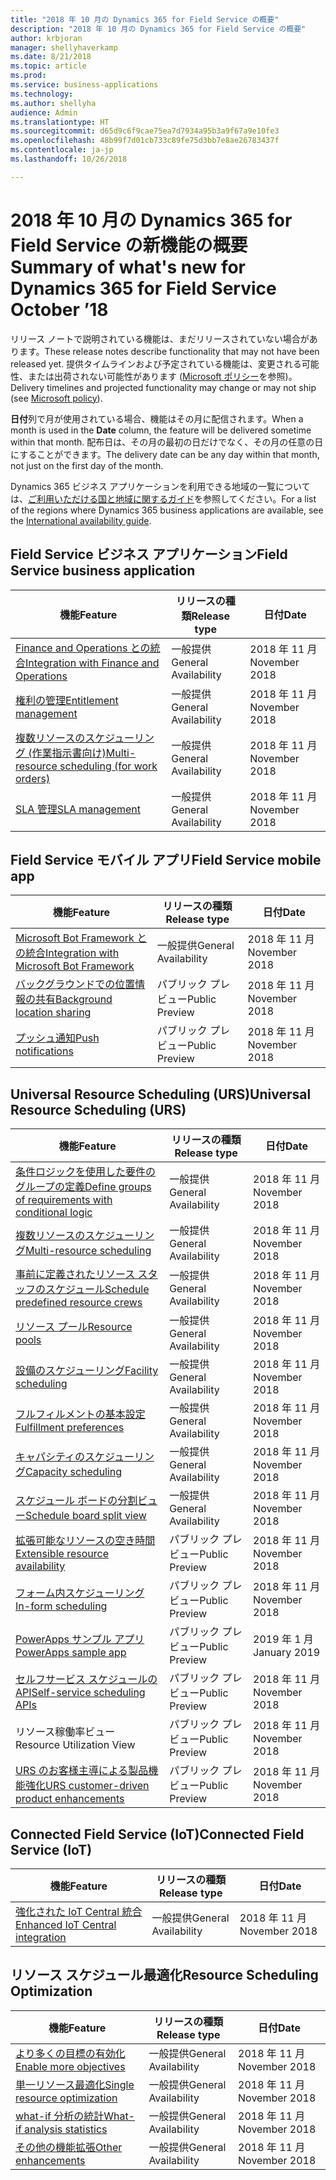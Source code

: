 ```yaml
---
title: "2018 年 10 月の Dynamics 365 for Field Service の概要"
description: "2018 年 10 月の Dynamics 365 for Field Service の概要"
author: krbjoran
manager: shellyhaverkamp
ms.date: 8/21/2018
ms.topic: article
ms.prod: 
ms.service: business-applications
ms.technology: 
ms.author: shellyha
audience: Admin
ms.translationtype: HT
ms.sourcegitcommit: d65d9c6f9cae75ea7d7934a95b3a9f67a9e10fe3
ms.openlocfilehash: 48b99f7d01cb733c89fe75d3bb7e8ae26783437f
ms.contentlocale: ja-jp
ms.lasthandoff: 10/26/2018

---
```

#  <a name="summary-of-whats-new-for-dynamics-365-for-field-service-october-18"></a><span data-ttu-id="9186c-103">2018 年 10 月の Dynamics 365 for Field Service の新機能の概要</span><span class="sxs-lookup"><span data-stu-id="9186c-103">Summary of what's new for Dynamics 365 for Field Service October ’18</span></span> 

<span data-ttu-id="9186c-104">リリース ノートで説明されている機能は、まだリリースされていない場合があります。</span><span class="sxs-lookup"><span data-stu-id="9186c-104">These release notes describe functionality that may not have been released yet.</span></span> <span data-ttu-id="9186c-105">提供タイムラインおよび予定されている機能は、変更される可能性、または出荷されない可能性があります ([Microsoft ポリシー](https://go.microsoft.com/fwlink/p/?linkid=2007332)を参照)。</span><span class="sxs-lookup"><span data-stu-id="9186c-105">Delivery timelines and projected functionality may change or may not ship (see [Microsoft policy](https://go.microsoft.com/fwlink/p/?linkid=2007332)).</span></span>

<span data-ttu-id="9186c-106">**日付**列で月が使用されている場合、機能はその月に配信されます。</span><span class="sxs-lookup"><span data-stu-id="9186c-106">When a month is used in the **Date** column, the feature will be delivered sometime within that month.</span></span> <span data-ttu-id="9186c-107">配布日は、その月の最初の日だけでなく、その月の任意の日にすることができます。</span><span class="sxs-lookup"><span data-stu-id="9186c-107">The delivery date can be any day within that month, not just on the first day of the month.</span></span>

<span data-ttu-id="9186c-108">Dynamics 365 ビジネス アプリケーションを利用できる地域の一覧については、[ご利用いただける国と地域に関するガイド](https://aka.ms/dynamics_365_international_availability_deck)を参照してください。</span><span class="sxs-lookup"><span data-stu-id="9186c-108">For a list of the regions where Dynamics 365 business applications are available, see the [International availability guide](https://aka.ms/dynamics_365_international_availability_deck).</span></span>

## <a name="field-service-business-application"></a><span data-ttu-id="9186c-109">Field Service ビジネス アプリケーション</span><span class="sxs-lookup"><span data-stu-id="9186c-109">Field Service business application</span></span>

| <span data-ttu-id="9186c-110">機能</span><span class="sxs-lookup"><span data-stu-id="9186c-110">Feature</span></span>                      | <span data-ttu-id="9186c-111">リリースの種類</span><span class="sxs-lookup"><span data-stu-id="9186c-111">Release type</span></span>         |  <span data-ttu-id="9186c-112">日付</span><span class="sxs-lookup"><span data-stu-id="9186c-112">Date</span></span>         |
|---------------------|----------------------|----------------------------|
| [<span data-ttu-id="9186c-113">Finance and Operations との統合</span><span class="sxs-lookup"><span data-stu-id="9186c-113">Integration with Finance and Operations</span></span>](../field-service/dynamics365-finance-operations-integration.md) | <span data-ttu-id="9186c-114">一般提供</span><span class="sxs-lookup"><span data-stu-id="9186c-114">General Availability</span></span> |  <span data-ttu-id="9186c-115">2018 年 11 月</span><span class="sxs-lookup"><span data-stu-id="9186c-115">November 2018</span></span> |
| [<span data-ttu-id="9186c-116">権利の管理</span><span class="sxs-lookup"><span data-stu-id="9186c-116">Entitlement management</span></span>](../field-service/entitlement-management.md)      | <span data-ttu-id="9186c-117">一般提供</span><span class="sxs-lookup"><span data-stu-id="9186c-117">General Availability</span></span> |  <span data-ttu-id="9186c-118">2018 年 11 月</span><span class="sxs-lookup"><span data-stu-id="9186c-118">November 2018</span></span> |
| [<span data-ttu-id="9186c-119">複数リソースのスケジューリング (作業指示書向け)</span><span class="sxs-lookup"><span data-stu-id="9186c-119">Multi-resource scheduling (for work orders)</span></span>](../field-service/multi-resource-scheduling.md) | <span data-ttu-id="9186c-120">一般提供</span><span class="sxs-lookup"><span data-stu-id="9186c-120">General Availability</span></span> |  <span data-ttu-id="9186c-121">2018 年 11 月</span><span class="sxs-lookup"><span data-stu-id="9186c-121">November 2018</span></span> |
| [<span data-ttu-id="9186c-122">SLA 管理</span><span class="sxs-lookup"><span data-stu-id="9186c-122">SLA management</span></span>](../field-service/sla-management.md)         | <span data-ttu-id="9186c-123">一般提供</span><span class="sxs-lookup"><span data-stu-id="9186c-123">General Availability</span></span> |<span data-ttu-id="9186c-124">2018 年 11 月</span><span class="sxs-lookup"><span data-stu-id="9186c-124">November 2018</span></span> |

## <a name="field-service-mobile-app"></a><span data-ttu-id="9186c-125">Field Service モバイル アプリ</span><span class="sxs-lookup"><span data-stu-id="9186c-125">Field Service mobile app</span></span>

| <span data-ttu-id="9186c-126">機能</span><span class="sxs-lookup"><span data-stu-id="9186c-126">Feature</span></span>          | <span data-ttu-id="9186c-127">リリースの種類</span><span class="sxs-lookup"><span data-stu-id="9186c-127">Release type</span></span>   | <span data-ttu-id="9186c-128">日付</span><span class="sxs-lookup"><span data-stu-id="9186c-128">Date</span></span> |
|-----------------|----------------|----------------------------|
| [<span data-ttu-id="9186c-129">Microsoft Bot Framework との統合</span><span class="sxs-lookup"><span data-stu-id="9186c-129">Integration with Microsoft Bot Framework</span></span>](../field-service/field-service-mobile/microsoft-bot-framework-integration.md) | <span data-ttu-id="9186c-130">一般提供</span><span class="sxs-lookup"><span data-stu-id="9186c-130">General Availability</span></span>             | <span data-ttu-id="9186c-131">2018 年 11 月</span><span class="sxs-lookup"><span data-stu-id="9186c-131">November 2018</span></span>          |
| [<span data-ttu-id="9186c-132">バックグラウンドでの位置情報の共有</span><span class="sxs-lookup"><span data-stu-id="9186c-132">Background location sharing</span></span>](../field-service/field-service-mobile/background-location-sharing.md) | <span data-ttu-id="9186c-133">パブリック プレビュー</span><span class="sxs-lookup"><span data-stu-id="9186c-133">Public Preview</span></span> | <span data-ttu-id="9186c-134">2018 年 11 月</span><span class="sxs-lookup"><span data-stu-id="9186c-134">November 2018</span></span> |
| [<span data-ttu-id="9186c-135">プッシュ通知</span><span class="sxs-lookup"><span data-stu-id="9186c-135">Push notifications</span></span>](../field-service/field-service-mobile/push-notifications.md) | <span data-ttu-id="9186c-136">パブリック プレビュー</span><span class="sxs-lookup"><span data-stu-id="9186c-136">Public Preview</span></span> | <span data-ttu-id="9186c-137">2018 年 11 月</span><span class="sxs-lookup"><span data-stu-id="9186c-137">November 2018</span></span>    |

## <a name="universal-resource-scheduling-urs"></a><span data-ttu-id="9186c-138">Universal Resource Scheduling (URS)</span><span class="sxs-lookup"><span data-stu-id="9186c-138">Universal Resource Scheduling (URS)</span></span>

| <span data-ttu-id="9186c-139">機能</span><span class="sxs-lookup"><span data-stu-id="9186c-139">Feature</span></span>     | <span data-ttu-id="9186c-140">リリースの種類</span><span class="sxs-lookup"><span data-stu-id="9186c-140">Release type</span></span>         | <span data-ttu-id="9186c-141">日付</span><span class="sxs-lookup"><span data-stu-id="9186c-141">Date</span></span> |
|-----------|----------------------|------------------------|
| [<span data-ttu-id="9186c-142">条件ロジックを使用した要件のグループの定義</span><span class="sxs-lookup"><span data-stu-id="9186c-142">Define groups of requirements with conditional logic</span></span>](../field-service/universal-resource-scheduling-urs/Define-requirement-groups.md)    | <span data-ttu-id="9186c-143">一般提供</span><span class="sxs-lookup"><span data-stu-id="9186c-143">General Availability</span></span> | <span data-ttu-id="9186c-144">2018 年 11 月</span><span class="sxs-lookup"><span data-stu-id="9186c-144">November 2018</span></span>        |
| [<span data-ttu-id="9186c-145">複数リソースのスケジューリング</span><span class="sxs-lookup"><span data-stu-id="9186c-145">Multi-resource scheduling</span></span>](../field-service/universal-resource-scheduling-urs/Multi-Resource-Scheduling.md) | <span data-ttu-id="9186c-146">一般提供</span><span class="sxs-lookup"><span data-stu-id="9186c-146">General Availability</span></span> | <span data-ttu-id="9186c-147">2018 年 11 月</span><span class="sxs-lookup"><span data-stu-id="9186c-147">November 2018</span></span>        |
| [<span data-ttu-id="9186c-148">事前に定義されたリソース スタッフのスケジュール</span><span class="sxs-lookup"><span data-stu-id="9186c-148">Schedule predefined resource crews</span></span>](../field-service/universal-resource-scheduling-urs/Crew-Scheduling.md) | <span data-ttu-id="9186c-149">一般提供</span><span class="sxs-lookup"><span data-stu-id="9186c-149">General Availability</span></span> | <span data-ttu-id="9186c-150">2018 年 11 月</span><span class="sxs-lookup"><span data-stu-id="9186c-150">November 2018</span></span>        |
| [<span data-ttu-id="9186c-151">リソース プール</span><span class="sxs-lookup"><span data-stu-id="9186c-151">Resource pools</span></span>](../field-service/universal-resource-scheduling-urs/Resource-Pools.md) | <span data-ttu-id="9186c-152">一般提供</span><span class="sxs-lookup"><span data-stu-id="9186c-152">General Availability</span></span> | <span data-ttu-id="9186c-153">2018 年 11 月</span><span class="sxs-lookup"><span data-stu-id="9186c-153">November 2018</span></span>        |
| [<span data-ttu-id="9186c-154">設備のスケジューリング</span><span class="sxs-lookup"><span data-stu-id="9186c-154">Facility scheduling</span></span>](../field-service/universal-resource-scheduling-urs/Facility-Scheduling.md) | <span data-ttu-id="9186c-155">一般提供</span><span class="sxs-lookup"><span data-stu-id="9186c-155">General Availability</span></span> | <span data-ttu-id="9186c-156">2018 年 11 月</span><span class="sxs-lookup"><span data-stu-id="9186c-156">November 2018</span></span>        |
| [<span data-ttu-id="9186c-157">フルフィルメントの基本設定</span><span class="sxs-lookup"><span data-stu-id="9186c-157">Fulfillment preferences</span></span>](../field-service/universal-resource-scheduling-urs/Fulfillment-Preferences.md) | <span data-ttu-id="9186c-158">一般提供</span><span class="sxs-lookup"><span data-stu-id="9186c-158">General Availability</span></span> | <span data-ttu-id="9186c-159">2018 年 11 月</span><span class="sxs-lookup"><span data-stu-id="9186c-159">November 2018</span></span>  |
| [<span data-ttu-id="9186c-160">キャパシティのスケジューリング</span><span class="sxs-lookup"><span data-stu-id="9186c-160">Capacity scheduling</span></span>](../field-service/universal-resource-scheduling-urs/Capacity-Scheduling.md) | <span data-ttu-id="9186c-161">一般提供</span><span class="sxs-lookup"><span data-stu-id="9186c-161">General Availability</span></span> | <span data-ttu-id="9186c-162">2018 年 11 月</span><span class="sxs-lookup"><span data-stu-id="9186c-162">November 2018</span></span>   |
| [<span data-ttu-id="9186c-163">スケジュール ボードの分割ビュー</span><span class="sxs-lookup"><span data-stu-id="9186c-163">Schedule board split view</span></span>](../field-service/universal-resource-scheduling-urs/Schedule-Board-Split-View.md) | <span data-ttu-id="9186c-164">一般提供</span><span class="sxs-lookup"><span data-stu-id="9186c-164">General Availability</span></span> | <span data-ttu-id="9186c-165">2018 年 11 月</span><span class="sxs-lookup"><span data-stu-id="9186c-165">November 2018</span></span>        |
| [<span data-ttu-id="9186c-166">拡張可能なリソースの空き時間</span><span class="sxs-lookup"><span data-stu-id="9186c-166">Extensible resource availability</span></span>](../field-service/universal-resource-scheduling-urs/extensibility-hook-resource-availability.md)      | <span data-ttu-id="9186c-167">パブリック プレビュー</span><span class="sxs-lookup"><span data-stu-id="9186c-167">Public Preview</span></span>       | <span data-ttu-id="9186c-168">2018 年 11 月</span><span class="sxs-lookup"><span data-stu-id="9186c-168">November 2018</span></span>        |
| [<span data-ttu-id="9186c-169">フォーム内スケジューリング</span><span class="sxs-lookup"><span data-stu-id="9186c-169">In-form scheduling</span></span>](../field-service/universal-resource-scheduling-urs/in-form-scheduling.md)  | <span data-ttu-id="9186c-170">パブリック プレビュー</span><span class="sxs-lookup"><span data-stu-id="9186c-170">Public Preview</span></span>  | <span data-ttu-id="9186c-171">2018 年 11 月</span><span class="sxs-lookup"><span data-stu-id="9186c-171">November 2018</span></span>  |
| [<span data-ttu-id="9186c-172">PowerApps サンプル アプリ</span><span class="sxs-lookup"><span data-stu-id="9186c-172">PowerApps sample app</span></span>](../field-service/universal-resource-scheduling-urs/powerapps-sample-app.md) | <span data-ttu-id="9186c-173">パブリック プレビュー</span><span class="sxs-lookup"><span data-stu-id="9186c-173">Public Preview</span></span> | <span data-ttu-id="9186c-174">2019 年 1 月</span><span class="sxs-lookup"><span data-stu-id="9186c-174">January 2019</span></span> |
| [<span data-ttu-id="9186c-175">セルフサービス スケジュールの API</span><span class="sxs-lookup"><span data-stu-id="9186c-175">Self-service scheduling APIs</span></span>](../field-service/universal-resource-scheduling-urs//self-service-scheduling-apis.md) | <span data-ttu-id="9186c-176">パブリック プレビュー</span><span class="sxs-lookup"><span data-stu-id="9186c-176">Public Preview</span></span>       | <span data-ttu-id="9186c-177">2018 年 11 月</span><span class="sxs-lookup"><span data-stu-id="9186c-177">November 2018</span></span>        |
| <span data-ttu-id="9186c-178">リソース稼働率ビュー</span><span class="sxs-lookup"><span data-stu-id="9186c-178">Resource Utilization View</span></span>     | <span data-ttu-id="9186c-179">パブリック プレビュー</span><span class="sxs-lookup"><span data-stu-id="9186c-179">Public Preview</span></span>       | <span data-ttu-id="9186c-180">2018 年 11 月</span><span class="sxs-lookup"><span data-stu-id="9186c-180">November 2018</span></span>        |
| [<span data-ttu-id="9186c-181">URS のお客様主導による製品機能強化</span><span class="sxs-lookup"><span data-stu-id="9186c-181">URS customer-driven product enhancements</span></span>](../field-service/universal-resource-scheduling-urs/urs-customer-driven-product-enhancements.md) | <span data-ttu-id="9186c-182">パブリック プレビュー</span><span class="sxs-lookup"><span data-stu-id="9186c-182">Public Preview</span></span>       | <span data-ttu-id="9186c-183">2018 年 11 月</span><span class="sxs-lookup"><span data-stu-id="9186c-183">November 2018</span></span>        |

## <a name="connected-field-service-iot"></a><span data-ttu-id="9186c-184">Connected Field Service (IoT)</span><span class="sxs-lookup"><span data-stu-id="9186c-184">Connected Field Service (IoT)</span></span>

| <span data-ttu-id="9186c-185">機能</span><span class="sxs-lookup"><span data-stu-id="9186c-185">Feature</span></span>       | <span data-ttu-id="9186c-186">リリースの種類</span><span class="sxs-lookup"><span data-stu-id="9186c-186">Release type</span></span>   | <span data-ttu-id="9186c-187">日付</span><span class="sxs-lookup"><span data-stu-id="9186c-187">Date</span></span> |
|------------|----------------|------------------------------|
| [<span data-ttu-id="9186c-188">強化された IoT Central 統合</span><span class="sxs-lookup"><span data-stu-id="9186c-188">Enhanced IoT Central integration</span></span>](../field-service/connected-field-service/enhanced-iot-central-integration.md) | <span data-ttu-id="9186c-189">一般提供</span><span class="sxs-lookup"><span data-stu-id="9186c-189">General Availability</span></span>  | <span data-ttu-id="9186c-190">2018 年 11 月</span><span class="sxs-lookup"><span data-stu-id="9186c-190">November 2018</span></span> |

## <a name="resource-scheduling-optimization"></a><span data-ttu-id="9186c-191">リソース スケジュール最適化</span><span class="sxs-lookup"><span data-stu-id="9186c-191">Resource Scheduling Optimization</span></span>

| <span data-ttu-id="9186c-192">機能</span><span class="sxs-lookup"><span data-stu-id="9186c-192">Feature</span></span>  | <span data-ttu-id="9186c-193">リリースの種類</span><span class="sxs-lookup"><span data-stu-id="9186c-193">Release type</span></span>         | <span data-ttu-id="9186c-194">日付</span><span class="sxs-lookup"><span data-stu-id="9186c-194">Date</span></span> |
|--------------|----------------------|------------------------|
| [<span data-ttu-id="9186c-195">より多くの目標の有効化</span><span class="sxs-lookup"><span data-stu-id="9186c-195">Enable more objectives</span></span>](../field-service/resource-scheduling-optimization-rso/enable-more-objectives.md) | <span data-ttu-id="9186c-196">一般提供</span><span class="sxs-lookup"><span data-stu-id="9186c-196">General Availability</span></span> | <span data-ttu-id="9186c-197">2018 年 11 月</span><span class="sxs-lookup"><span data-stu-id="9186c-197">November 2018</span></span>        |
| [<span data-ttu-id="9186c-198">単一リソース最適化</span><span class="sxs-lookup"><span data-stu-id="9186c-198">Single resource optimization</span></span>](../field-service/resource-scheduling-optimization-rso/single-resource-optimization.md) | <span data-ttu-id="9186c-199">一般提供</span><span class="sxs-lookup"><span data-stu-id="9186c-199">General Availability</span></span> | <span data-ttu-id="9186c-200">2018 年 11 月</span><span class="sxs-lookup"><span data-stu-id="9186c-200">November 2018</span></span>        |
| [<span data-ttu-id="9186c-201">what-if 分析の統計</span><span class="sxs-lookup"><span data-stu-id="9186c-201">What-if analysis statistics</span></span>](../field-service/resource-scheduling-optimization-rso/what-if-analysis-statistic-ui.md) | <span data-ttu-id="9186c-202">一般提供</span><span class="sxs-lookup"><span data-stu-id="9186c-202">General Availability</span></span> | <span data-ttu-id="9186c-203">2018 年 11 月</span><span class="sxs-lookup"><span data-stu-id="9186c-203">November 2018</span></span>        |
| [<span data-ttu-id="9186c-204">その他の機能拡張</span><span class="sxs-lookup"><span data-stu-id="9186c-204">Other enhancements</span></span>](../field-service/resource-scheduling-optimization-rso/rso-other-enhancements.md) | <span data-ttu-id="9186c-205">一般提供</span><span class="sxs-lookup"><span data-stu-id="9186c-205">General Availability</span></span> | <span data-ttu-id="9186c-206">2018 年 11 月</span><span class="sxs-lookup"><span data-stu-id="9186c-206">November 2018</span></span>        |


